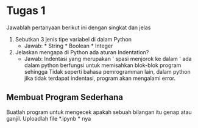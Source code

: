 # Tugas 1

Jawablah pertanyaan berikut ini dengan singkat dan jelas
1. Sebutkan 3 jenis tipe variabel di dalam Python
    * Jawab: * String
             * Boolean
             * Integer
2. Jelaskan mengapa di Python ada aturan Indentation?
    * Jawab: Indentasi yang merupakan ' spasi menjorok ke dalam ' ada dalam python berfungsi untuk memisahkan blok-blok program sehingga 
             Tidak seperti bahasa pemrogramman lain, dalam python jika tidak terdapat indentasi, program akan mengalami error.
    
## Membuat Program Sederhana

Buatlah program untuk mengecek apakah sebuah bilangan itu genap atau ganjil. Uploadlah file *.ipynb * nya

